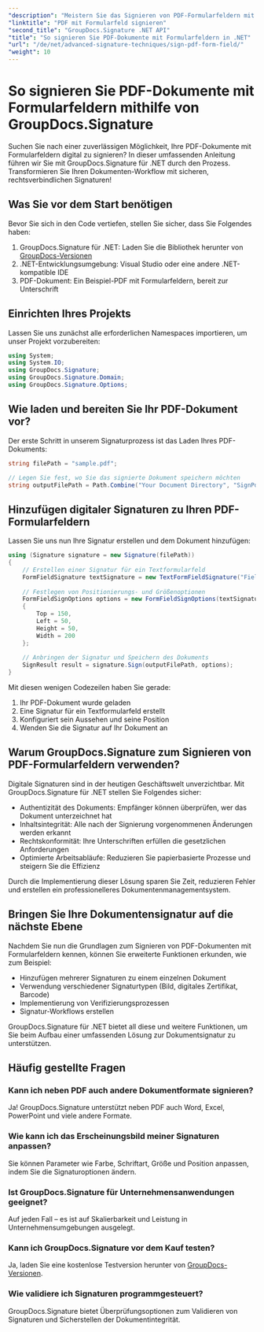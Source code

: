 ```yaml
---
"description": "Meistern Sie das Signieren von PDF-Formularfeldern mit GroupDocs.Signature für .NET. Erstellen Sie mit dieser Schritt-für-Schritt-Anleitung sichere, rechtsverbindliche digitale Signaturen."
"linktitle": "PDF mit Formularfeld signieren"
"second_title": "GroupDocs.Signature .NET API"
"title": "So signieren Sie PDF-Dokumente mit Formularfeldern in .NET"
"url": "/de/net/advanced-signature-techniques/sign-pdf-form-field/"
"weight": 10
---
```


# So signieren Sie PDF-Dokumente mit Formularfeldern mithilfe von GroupDocs.Signature

Suchen Sie nach einer zuverlässigen Möglichkeit, Ihre PDF-Dokumente mit Formularfeldern digital zu signieren? In dieser umfassenden Anleitung führen wir Sie mit GroupDocs.Signature für .NET durch den Prozess. Transformieren Sie Ihren Dokumenten-Workflow mit sicheren, rechtsverbindlichen Signaturen!

## Was Sie vor dem Start benötigen

Bevor Sie sich in den Code vertiefen, stellen Sie sicher, dass Sie Folgendes haben:

1. GroupDocs.Signature für .NET: Laden Sie die Bibliothek herunter von [GroupDocs-Versionen](https://releases.groupdocs.com/signature/net/)
2. .NET-Entwicklungsumgebung: Visual Studio oder eine andere .NET-kompatible IDE
3. PDF-Dokument: Ein Beispiel-PDF mit Formularfeldern, bereit zur Unterschrift

## Einrichten Ihres Projekts

Lassen Sie uns zunächst alle erforderlichen Namespaces importieren, um unser Projekt vorzubereiten:

```csharp
using System;
using System.IO;
using GroupDocs.Signature;
using GroupDocs.Signature.Domain;
using GroupDocs.Signature.Options;
```

## Wie laden und bereiten Sie Ihr PDF-Dokument vor?

Der erste Schritt in unserem Signaturprozess ist das Laden Ihres PDF-Dokuments:

```csharp
string filePath = "sample.pdf";

// Legen Sie fest, wo Sie das signierte Dokument speichern möchten
string outputFilePath = Path.Combine("Your Document Directory", "SignPdfWithFormField", "SignedWithFormField.pdf");
```

## Hinzufügen digitaler Signaturen zu Ihren PDF-Formularfeldern

Lassen Sie uns nun Ihre Signatur erstellen und dem Dokument hinzufügen:

```csharp
using (Signature signature = new Signature(filePath))
{
    // Erstellen einer Signatur für ein Textformularfeld
    FormFieldSignature textSignature = new TextFormFieldSignature("FieldText", "Value1");
    
    // Festlegen von Positionierungs- und Größenoptionen
    FormFieldSignOptions options = new FormFieldSignOptions(textSignature)
    {
        Top = 150,
        Left = 50,
        Height = 50,
        Width = 200
    };
    
    // Anbringen der Signatur und Speichern des Dokuments
    SignResult result = signature.Sign(outputFilePath, options);
}
```

Mit diesen wenigen Codezeilen haben Sie gerade:
1. Ihr PDF-Dokument wurde geladen
2. Eine Signatur für ein Textformularfeld erstellt
3. Konfiguriert sein Aussehen und seine Position
4. Wenden Sie die Signatur auf Ihr Dokument an

## Warum GroupDocs.Signature zum Signieren von PDF-Formularfeldern verwenden?

Digitale Signaturen sind in der heutigen Geschäftswelt unverzichtbar. Mit GroupDocs.Signature für .NET stellen Sie Folgendes sicher:

- Authentizität des Dokuments: Empfänger können überprüfen, wer das Dokument unterzeichnet hat
- Inhaltsintegrität: Alle nach der Signierung vorgenommenen Änderungen werden erkannt
- Rechtskonformität: Ihre Unterschriften erfüllen die gesetzlichen Anforderungen
- Optimierte Arbeitsabläufe: Reduzieren Sie papierbasierte Prozesse und steigern Sie die Effizienz

Durch die Implementierung dieser Lösung sparen Sie Zeit, reduzieren Fehler und erstellen ein professionelleres Dokumentenmanagementsystem.

## Bringen Sie Ihre Dokumentensignatur auf die nächste Ebene

Nachdem Sie nun die Grundlagen zum Signieren von PDF-Dokumenten mit Formularfeldern kennen, können Sie erweiterte Funktionen erkunden, wie zum Beispiel:

- Hinzufügen mehrerer Signaturen zu einem einzelnen Dokument
- Verwendung verschiedener Signaturtypen (Bild, digitales Zertifikat, Barcode)
- Implementierung von Verifizierungsprozessen
- Signatur-Workflows erstellen

GroupDocs.Signature für .NET bietet all diese und weitere Funktionen, um Sie beim Aufbau einer umfassenden Lösung zur Dokumentsignatur zu unterstützen.

## Häufig gestellte Fragen

### Kann ich neben PDF auch andere Dokumentformate signieren?
Ja! GroupDocs.Signature unterstützt neben PDF auch Word, Excel, PowerPoint und viele andere Formate.

### Wie kann ich das Erscheinungsbild meiner Signaturen anpassen?
Sie können Parameter wie Farbe, Schriftart, Größe und Position anpassen, indem Sie die Signaturoptionen ändern.

### Ist GroupDocs.Signature für Unternehmensanwendungen geeignet?
Auf jeden Fall – es ist auf Skalierbarkeit und Leistung in Unternehmensumgebungen ausgelegt.

### Kann ich GroupDocs.Signature vor dem Kauf testen?
Ja, laden Sie eine kostenlose Testversion herunter von [GroupDocs-Versionen](https://releases.groupdocs.com/).

### Wie validiere ich Signaturen programmgesteuert?
GroupDocs.Signature bietet Überprüfungsoptionen zum Validieren von Signaturen und Sicherstellen der Dokumentintegrität.